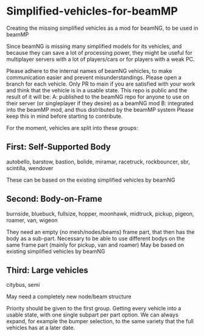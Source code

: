 # Simplified-vehicles-for-beamMP
Creating the missing simplified vehicles as a mod for beamNG, to be used in beamMP

Since beamNG is missing many simplified models for its vehicles, and because they can save a lot of processing power, they might be useful for multiplayer servers with a lot of players/cars or for players with a weak PC.


Please adhere to the internal names of beamNG vehicles, to make communication easier and prevent misunderstandings.
Please open a branch for each vehicle. Only PR to main if you are satisfied with your work and think that the vehicle is in a usable state.
This repo is public and the result of it will be:
A: published to the beamNG repo for anyone to use on their server (or singleplayer if they desire) as a beamNG mod
B: integrated into the beamMP mod, and thus distributed by the beamMP system
Please keep this in mind before starting to contribute.

For the moment, vehicles are split into these groups:

## First: Self-Supported Body
autobello, barstow, bastion, bolide, miramar, racetruck, rockbouncer, sbr, scintilla, wendover

These can be based on the existing simplified vehicles by beamNG

## Second: Body-on-Frame
burnside, bluebuck, fullsize, hopper, moonhawk, midtruck, pickup, pigeon, roamer, van, wigeon

They need an empty (no mesh/nodes/beams) frame part, that then has the body as a sub-part. Necessary to be able to use different bodys on the same frame part (mainly for pickup, van and roamer)
May be based on existing simplified vehicles by beamNG

## Third: Large vehicles
citybus, semi

May need a completely new node/beam structure

Priority should be given to the first group. Getting every vehicle into a usable state, with one single subpart per part option. We can always expand, for example the bumper selection, to the same variety that the full vehicles has at a later date.
